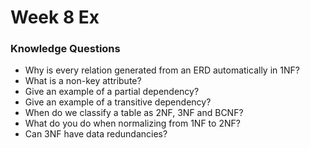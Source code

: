# Week 8 Ex
### Knowledge Questions
- Why is every relation generated from an ERD automatically in 1NF?
- What is a non-key attribute?
- Give an example of a partial dependency?
- Give an example of a transitive dependency?
- When do we classify a table as 2NF, 3NF and BCNF?
- What do you do when normalizing from 1NF to 2NF?
- Can 3NF have data redundancies?



